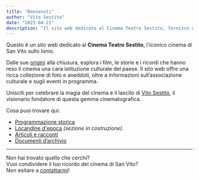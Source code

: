 ```yaml
---
title: "Benvenuti"
author: "Vito Sestito"
date: "2023-04-21"
description: "Il sito web dedicato al Cinema Teatro Sestito, fornisce una ricca collezione di foto, storie e ricordi dell'iconico cinema di San Vito sullo Ionio, insieme a informazioni sull'associazione culturale e sugli eventi in programma."
---
```

Questo è un sito web dedicato al **Cinema Teatro Sestito**, l'iconico cinema di San Vito sullo Ionio.

Dalle sue [origini](/2023/04/27/la-nascita-del-cinema-a-san-vito-un-sogno-diventato-realt/) alla chiusura, esplora i film, le storie e i ricordi che hanno reso il cinema una cara istituzione culturale del paese. Il sito web offre una ricca collezione di foto e aneddoti, oltre a informazioni sull’associazione culturale e sugli eventi in programma.

Unisciti per celebrare la magia del cinema e il lascito di [Vito Sestito](/2023/04/20/la-storia-di-vito-sestito/), il visionario fondatore di questa gemma cinematografica.

Cosa puoi trovare qui:
* [Programmazione storica](/programmazione-cinematografica/)
* [Locandine d'epoca](/) *(sezione in costruzione)*.
* [Articoli e racconti](/articoli/)
* [Documenti d’archivio](/documenti-storici/)

---

Non hai trovato quello che cerchi?  
Vuoi condividere il tuo ricordo del cinema di San Vito?  
Non esitare a [contattarmi](mailto:whatswrongintown@gmail.com)!
